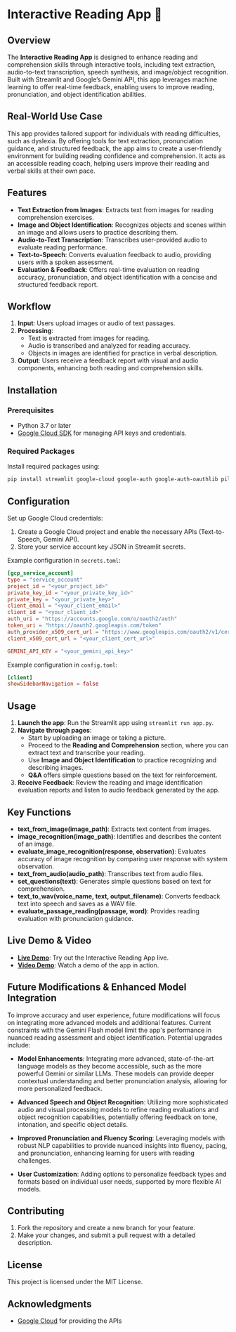 # Interactive Reading App 📖

## Overview
The **Interactive Reading App** is designed to enhance reading and comprehension skills through interactive tools, including text extraction, audio-to-text transcription, speech synthesis, and image/object recognition. Built with Streamlit and Google’s Gemini API, this app leverages machine learning to offer real-time feedback, enabling users to improve reading, pronunciation, and object identification abilities.

## Real-World Use Case
This app provides tailored support for individuals with reading difficulties, such as dyslexia. By offering tools for text extraction, pronunciation guidance, and structured feedback, the app aims to create a user-friendly environment for building reading confidence and comprehension. It acts as an accessible reading coach, helping users improve their reading and verbal skills at their own pace.

## Features
- **Text Extraction from Images**: Extracts text from images for reading comprehension exercises.
- **Image and Object Identification**: Recognizes objects and scenes within an image and allows users to practice describing them.
- **Audio-to-Text Transcription**: Transcribes user-provided audio to evaluate reading performance.
- **Text-to-Speech**: Converts evaluation feedback to audio, providing users with a spoken assessment.
- **Evaluation & Feedback**: Offers real-time evaluation on reading accuracy, pronunciation, and object identification with a concise and structured feedback report.

## Workflow
1. **Input**: Users upload images or audio of text passages.
2. **Processing**:
   - Text is extracted from images for reading.
   - Audio is transcribed and analyzed for reading accuracy.
   - Objects in images are identified for practice in verbal description.
3. **Output**: Users receive a feedback report with visual and audio components, enhancing both reading and comprehension skills.


## Installation
### Prerequisites
- Python 3.7 or later
- [Google Cloud SDK](https://cloud.google.com/sdk) for managing API keys and credentials.

### Required Packages
Install required packages using:
```bash
pip install streamlit google-cloud google-auth google-auth-oauthlib pillow numpy
```

## Configuration
Set up Google Cloud credentials:
1. Create a Google Cloud project and enable the necessary APIs (Text-to-Speech, Gemini API).
2. Store your service account key JSON in Streamlit secrets.
   
Example configuration in `secrets.toml`:
```toml
[gcp_service_account]
type = "service_account"
project_id = "<your_project_id>"
private_key_id = "<your_private_key_id>"
private_key = "<your_private_key>"
client_email = "<your_client_email>"
client_id = "<your_client_id>"
auth_uri = "https://accounts.google.com/o/oauth2/auth"
token_uri = "https://oauth2.googleapis.com/token"
auth_provider_x509_cert_url = "https://www.googleapis.com/oauth2/v1/certs"
client_x509_cert_url = "<your_client_cert_url>"

GEMINI_API_KEY = "<your_gemini_api_key>"
```

Example configuration in `config.toml`:
```toml
[client]
showSidebarNavigation = false
```

## Usage
1. **Launch the app**: Run the Streamlit app using `streamlit run app.py`.
2. **Navigate through pages**:
   - Start by uploading an image or taking a picture.
   - Proceed to the **Reading and Comprehension** section, where you can extract text and transcribe your reading.
   - Use **Image and Object Identification** to practice recognizing and describing images.
   - **Q&A** offers simple questions based on the text for reinforcement.
3. **Receive Feedback**: Review the reading and image identification evaluation reports and listen to audio feedback generated by the app.

## Key Functions
- **text_from_image(image_path)**: Extracts text content from images.
- **image_recognition(image_path)**: Identifies and describes the content of an image.
- **evaluate_image_recognition(response, observation)**: Evaluates accuracy of image recognition by comparing user response with system observation.
- **text_from_audio(audio_path)**: Transcribes text from audio files.
- **set_questions(text)**: Generates simple questions based on text for comprehension.
- **text_to_wav(voice_name, text, output_filename)**: Converts feedback text into speech and saves as a WAV file.
- **evaluate_passage_reading(passage, word)**: Provides reading evaluation with pronunciation guidance.

## Live Demo & Video
- **[Live Demo](https://interactive-reading-app.streamlit.app)**: Try out the Interactive Reading App live.
- **[Video Demo](https://www.loom.com/share/a3bf93c8d7d14fb5bd3344cb7a91fad6?sid=7417df2d-4782-4593-8872-1dfa8b63d7b7)**: Watch a demo of the app in action.


## Future Modifications & Enhanced Model Integration

To improve accuracy and user experience, future modifications will focus on integrating more advanced models and additional features. Current constraints with the Gemini Flash model limit the app's performance in nuanced reading assessment and object identification. Potential upgrades include:

- **Model Enhancements**: Integrating more advanced, state-of-the-art language models as they become accessible, such as the more powerful Gemini or similar LLMs. These models can provide deeper contextual understanding and better pronunciation analysis, allowing for more personalized feedback.
  
- **Advanced Speech and Object Recognition**: Utilizing more sophisticated audio and visual processing models to refine reading evaluations and object recognition capabilities, potentially offering feedback on tone, intonation, and specific object details.

- **Improved Pronunciation and Fluency Scoring**: Leveraging models with robust NLP capabilities to provide nuanced insights into fluency, pacing, and pronunciation, enhancing learning for users with reading challenges.

- **User Customization**: Adding options to personalize feedback types and formats based on individual user needs, supported by more flexible AI models.

## Contributing
1. Fork the repository and create a new branch for your feature.
2. Make your changes, and submit a pull request with a detailed description.

## License
This project is licensed under the MIT License.

## Acknowledgments
- [Google Cloud](https://cloud.google.com/) for providing the APIs

